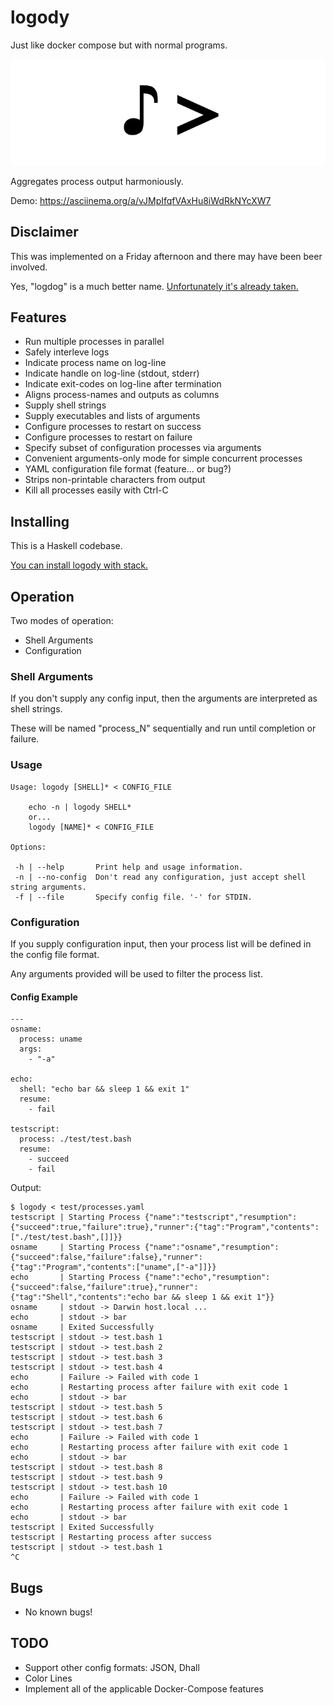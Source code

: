 # logody

Just like docker compose but with normal programs.

![](https://github.com/sordina/logody/raw/master/logody_logo.png)

Aggregates process output harmoniously.

Demo: <https://asciinema.org/a/vJMpIfqfVAxHu8iWdRkNYcXW7>

## Disclaimer

This was implemented on a Friday afternoon and there may have been beer involved.

Yes, "logdog" is a much better name. [Unfortunately it's already taken.](https://getlogdog.com/)

## Features

* Run multiple processes in parallel
* Safely interleve logs
* Indicate process name on log-line
* Indicate handle on log-line (stdout, stderr)
* Indicate exit-codes on log-line after termination
* Aligns process-names and outputs as columns
* Supply shell strings
* Supply executables and lists of arguments
* Configure processes to restart on success
* Configure processes to restart on failure
* Specify subset of configuration processes via arguments
* Convenient arguments-only mode for simple concurrent processes
* YAML configuration file format (feature... or bug?)
* Strips non-printable characters from output
* Kill all processes easily with Ctrl-C

## Installing

This is a Haskell codebase.

[You can install logody with stack.](https://docs.haskellstack.org/en/stable/README/)

## Operation

Two modes of operation:

* Shell Arguments
* Configuration

### Shell Arguments

If you don't supply any config input, then the arguments are interpreted as shell strings.

These will be named "process_N" sequentially and run until completion or failure.

### Usage

    Usage: logody [SHELL]* < CONFIG_FILE

        echo -n | logody SHELL*
        or...
        logody [NAME]* < CONFIG_FILE

    Options:

     -h | --help       Print help and usage information.
     -n | --no-config  Don't read any configuration, just accept shell string arguments.
     -f | --file       Specify config file. '-' for STDIN.

### Configuration

If you supply configuration input, then your process list will be defined in the config file format.

Any arguments provided will be used to filter the process list.

#### Config Example

```
---
osname:
  process: uname
  args:
    - "-a"

echo:
  shell: "echo bar && sleep 1 && exit 1"
  resume:
    - fail

testscript:
  process: ./test/test.bash
  resume:
    - succeed
    - fail
```

Output:

```
$ logody < test/processes.yaml
testscript | Starting Process {"name":"testscript","resumption":{"succeed":true,"failure":true},"runner":{"tag":"Program","contents":["./test/test.bash",[]]}}
osname     | Starting Process {"name":"osname","resumption":{"succeed":false,"failure":false},"runner":{"tag":"Program","contents":["uname",["-a"]]}}
echo       | Starting Process {"name":"echo","resumption":{"succeed":false,"failure":true},"runner":{"tag":"Shell","contents":"echo bar && sleep 1 && exit 1"}}
osname     | stdout -> Darwin host.local ...
echo       | stdout -> bar
osname     | Exited Successfully
testscript | stdout -> test.bash 1
testscript | stdout -> test.bash 2
testscript | stdout -> test.bash 3
testscript | stdout -> test.bash 4
echo       | Failure -> Failed with code 1
echo       | Restarting process after failure with exit code 1
echo       | stdout -> bar
testscript | stdout -> test.bash 5
testscript | stdout -> test.bash 6
testscript | stdout -> test.bash 7
echo       | Failure -> Failed with code 1
echo       | Restarting process after failure with exit code 1
echo       | stdout -> bar
testscript | stdout -> test.bash 8
testscript | stdout -> test.bash 9
testscript | stdout -> test.bash 10
echo       | Failure -> Failed with code 1
echo       | Restarting process after failure with exit code 1
echo       | stdout -> bar
testscript | Exited Successfully
testscript | Restarting process after success
testscript | stdout -> test.bash 1
^C
```


## Bugs

* No known bugs!


## TODO

* Support other config formats: JSON, Dhall
* Color Lines
* Implement all of the applicable Docker-Compose features
